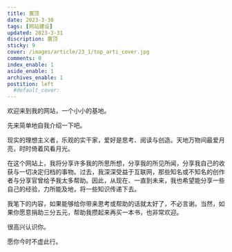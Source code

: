 ```yaml
---
title: 置顶
date: 2023-3-30
tags: [网站建设]
updated: 2023-3-31
discription: 置顶
sticky: 9
cover: /images/article/23_1/top_arti_cover.jpg
comments: 0
index_enable: 1
aside_enable: 1
archives_enable: 1
postition: left
  #default_cover:
---
```


欢迎来到我的网站，一个小小的基地。

先来简单地自我介绍一下吧。

现实的理想主义者，乐观的实干家，爱好是思考、阅读与创造。天地万物间最爱月亮，时时倚着风看月光。

在这个网站上，我将分享许多我的所思所想，分享我的所见所闻，分享我自己的收获与一切决定归档的事物。过去，我深深受益于互联网，那些知名或不知名的创作者与分享官曾给予我太多帮助。因此，从现在、一直到未来，我也希望能分享一些自己的经验，力所能及地，将一些知识传递下去。

我笔下的内容，如果能够给你带来思考或帮助的话就太好了，不必言谢。当然，如果你愿意捐助三分五元，帮助我攒起来再买一本书，也非常欢迎。

很高兴认识你。

愿你今时不虚此行。